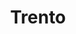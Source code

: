 ---
title: Trento
date: 
draft: false

# descripcion
description : Aro de plata con piedra cubic

materials: Plata 925

color: Plateado y Fucsia

dimensions: 0,7cm x 1cm

code: 01-16-0324

type: "Aros"

categories: []

price: $2.270,00

# Images
# first image will be shown in the product page
images:
  # - image: "images/path_to_image"
  # La ubicacion de las imagenes es imagenes/Aros/Aros.Cubic/01-16-0324-trento
  - image: "./images/aros/cubic/01-16-0324-rombo-grande_a.JPG"
  - image: "./images/aros/cubic/01-16-0324-rombo-grande_b.JPG"
---